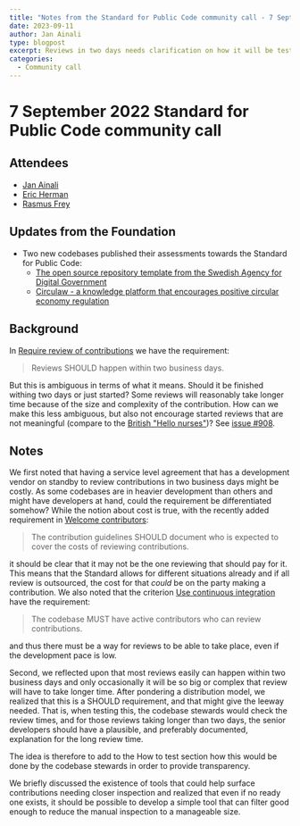 ```yaml
---
title: "Notes from the Standard for Public Code community call - 7 September 2023"
date: 2023-09-11
author: Jan Ainali
type: blogpost
excerpt: Reviews in two days needs clarification on how it will be tested
categories:
  - Community call
---
```


# 7 September 2022 Standard for Public Code community call

## Attendees

* [Jan Ainali](https://publiccode.net/who-we-are/team/jan-ainali.html)
* [Eric Herman](https://publiccode.net/who-we-are/team/eric-herman.html)
* [Rasmus Frey](https://www.os2.eu/om-os2)

## Updates from the Foundation

* Two new codebases published their assessments towards the Standard for Public Code:
  * [The open source repository template from the Swedish Agency for Digital Government]( https://github.com/diggsweden/open-source-project-template/blob/main/docs/standard-for-public-code-assessment.html)
  * [Circulaw - a knowledge platform that encourages positive circular economy regulation](https://github.com/Dark-Matter-Labs/circulaw/blob/main/docs/circulaw-standard-for-public-code.html)

## Background

In [Require review of contributions](https://standard.publiccode.net/criteria/require-review-of-contributions.html) we have the requirement:

> Reviews SHOULD happen within two business days.

But this is ambiguous in terms of what it means.
Should it be finished withing two days or just started?
Some reviews will reasonably take longer time because of the size and complexity of the contribution.
How can we make this less ambiguous, but also not encourage started reviews that are not meaningful (compare to the [British "Hello nurses"](https://www.bmj.com/content/315/7101/143.6))?
See [issue #908](https://github.com/publiccodenet/standard/issues/980).

## Notes

We first noted that having a service level agreement that has a development vendor on standby to review contributions in two business days might be costly.
As some codebases are in heavier development than others and might have developers at hand, could the requirement be differentiated somehow?
While the notion about cost is true, with the recently added requirement in [Welcome contributors](https://standard.publiccode.net/criteria/welcome-contributors.html):

> The contribution guidelines SHOULD document who is expected to cover the costs of reviewing contributions.

it should be clear that it may not be the one reviewing that should pay for it.
This means that the Standard allows for different situations already and if all review is outsourced, the cost for that *could* be on the party making a contribution.
We also noted that the criterion [Use continuous integration](https://standard.publiccode.net/criteria/use-continuous-integration.html) have the requirement:

> The codebase MUST have active contributors who can review contributions.

and thus there must be a way for reviews to be  able to take place, even if the development pace is low.

Second, we reflected upon that most reviews easily can happen within two business days and only occasionally it will be so big or complex that review will have to take longer time.
After pondering a distribution model, we realized that this is a SHOULD requirement, and that might give the leeway needed.
That is, when testing this, the codebase stewards would check the review times, and for those reviews taking longer than two days, the senior developers should have a plausible, and preferably documented, explanation for the long review time.

The idea is therefore to add to the How to test section how this would be done by the codebase stewards in order to provide transparency.

We briefly discussed the existence of tools that could help surface contributions needing closer inspection and realized that even if no ready one exists, it should be possible to develop a simple tool that can filter good enough to reduce the manual inspection to a manageable size.
